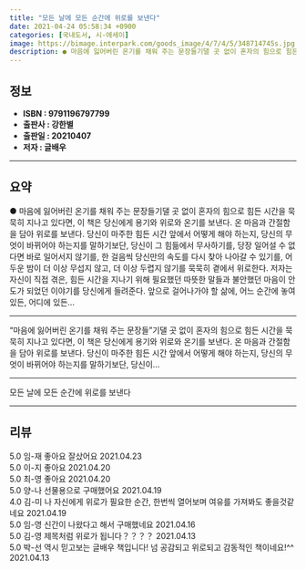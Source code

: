 ```yaml
---
title: "모든 날에 모든 순간에 위로를 보낸다"
date: 2021-04-24 05:58:34 +0900
categories: [국내도서, 시-에세이]
image: https://bimage.interpark.com/goods_image/4/7/4/5/348714745s.jpg
description: ● 마음에 잃어버린 온기를 채워 주는 문장들기댈 곳 없이 혼자의 힘으로 힘든 시간을 묵묵히 지나고 있다면, 이 책은 당신에게 용기와 위로와 온기를 보낸다. 온 마음과 간절함을 담아 위로를 보낸다. 당신이 마주한 힘든 시간 앞에서 어떻게 해야 하는지, 당신의 무엇이 바뀌어야 하는지를 말
---
```


## **정보**

- **ISBN : 9791196797799**
- **출판사 : 강한별**
- **출판일 : 20210407**
- **저자 : 글배우**

------



## **요약**

●  마음에 잃어버린 온기를 채워 주는 문장들기댈 곳 없이 혼자의 힘으로 힘든 시간을 묵묵히 지나고 있다면, 이 책은 당신에게 용기와 위로와 온기를 보낸다. 온 마음과 간절함을 담아 위로를 보낸다. 당신이 마주한 힘든 시간 앞에서 어떻게 해야 하는지, 당신의 무엇이 바뀌어야 하는지를 말하기보단, 당신이 그 힘듦에서 무사하기를, 당장 일어설 수 없다면 바로 일어서지 않기를, 한 걸음씩 당신만의 속도를 다시 찾아 나아갈 수 있기를, 어두운 밤이 더 이상 무섭지 않고, 더 이상 두렵지 않기를 묵묵히 곁에서 위로한다.  저자는 자신이 직접 겪은, 힘든 시간을 지나기 위해 필요했던 따뜻한 말들과 불안했던 마음이 안도가 되었던 이야기를 당신에게 들려준다. 앞으로 걸어나가야 할 삶에, 어느 순간에 놓여 있든, 어디에 있든...

------

“마음에 잃어버린 온기를 채워 주는 문장들”기댈 곳 없이 혼자의 힘으로 힘든 시간을 묵묵히 지나고 있다면, 이 책은 당신에게 용기와 위로와 온기를 보낸다. 온 마음과 간절함을 담아 위로를 보낸다.
당신이 마주한 힘든 시간 앞에서 어떻게 해야 하는지, 당신의 무엇이 바뀌어야 하는지를 말하기보단, 당신이... 

------


모든 날에 모든 순간에 위로를 보낸다 

------


## **리뷰** 

5.0 임-재 좋아요 잘샀어요 2021.04.23 <br/>5.0 이-지 좋아요 2021.04.20 <br/>5.0 최-영 좋아요 2021.04.20 <br/>5.0 양-나 선물용으로 구매했어요 2021.04.19 <br/>4.0 김-미 나 자신에게 위로가 필요한 순간, 한번씩 열어보며 여유를 가져봐도 좋을것같네요  2021.04.19 <br/>5.0 임-영 신간이 나왔다고 해서 구매했네요 2021.04.16 <br/>5.0 김-영 제목처럼 위로가 됩니다？？？？ 2021.04.13 <br/>5.0 박-선 역시 믿고보는 글배우 책입니다! 넘 공감되고 위로되고 감동적인 책이네요!^^ 2021.04.13 <br/>